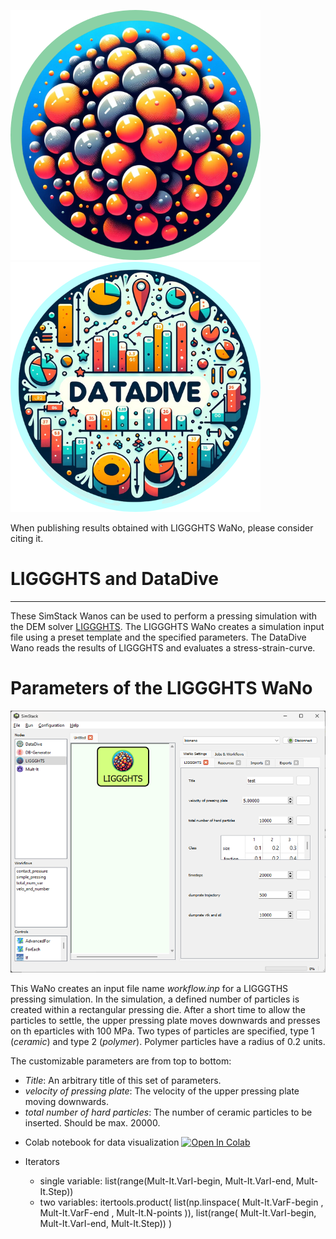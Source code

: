 ![LIGGGHTS WaNo icon](/wanos/liggghts/liggghts.png) ![DataDive WaNo icon](WaNos/DataDive/DataDive.png)

When publishing results obtained with LIGGGHTS WaNo, please consider citing it.

# LIGGGHTS and DataDive
---
These SimStack Wanos can be used to perform a pressing simulation with the DEM solver [LIGGGHTS](https://www.cfdem.com/liggghts-open-source-discrete-element-method-particle-simulation-code).
The LIGGGHTS WaNo creates a simulation input file using a preset template and the specified parameters. The DataDive Wano reads the results of LIGGGHTS and evaluates a stress-strain-curve.

# Parameters of the LIGGGHTS WaNo

![Screenshot of the LIGGGHTS WaNo](liggghts_wano.png)

This WaNo creates an input file name *workflow.inp* for a LIGGGTHS pressing simulation. In the simulation, a defined number of particles is created within a rectangular pressing die. After a short time to allow the particles to settle, the upper pressing plate moves downwards and presses on th eparticles with 100 MPa.  Two types of particles are specified, type 1 (*ceramic*) and type 2 (*polymer*). Polymer particles have a radius of 0.2 units.

The customizable parameters are from top to bottom:
- *Title*: An arbitrary title of this set of parameters.
- *velocity of pressing plate*: The velocity of the upper pressing plate moving downwards.
- *total number of hard particles*: The number of ceramic particles to be inserted. Should be max. 20000.






* Colab notebook for data visualization [![Open In Colab](https://colab.research.google.com/assets/colab-badge.svg)](https://colab.research.google.com/drive/1ya9pwN7OXd_CaeIFAYofjYyKTqFQtRn-?usp=sharing)
 
* Iterators
   * single variable: list(range(Mult-It.VarI-begin, Mult-It.VarI-end, Mult-It.Step))
   * two variables: itertools.product( list(np.linspace( Mult-It.VarF-begin , Mult-It.VarF-end , Mult-It.N-points )), list(range( Mult-It.VarI-begin, Mult-It.VarI-end, Mult-It.Step)) ) 
